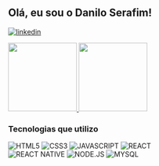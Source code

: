 ## Olá, eu sou o Danilo Serafim!
[![linkedin](https://img.shields.io/badge/LinkedIn-0077B5?style=for-the-badge&logo=linkedin&logoColor=white)](https://www.linkedin.com/in/danilobserafim/)

  <div>
  <a href="https://github.com/danilobserafim">
    <img height="140em" src="https://github-readme-stats.vercel.app/api?username=danilobserafim&show_icons=true&theme=dracula&include_all_commits=true&count_private=true"/>
    <img height="140em" src="https://github-readme-stats.vercel.app/api/top-langs/?username=danilobserafim&layout=compact&langs_count=7&theme=dracula"/>
  </a>
</div>
    
### Tecnologias que utilizo

<div>
  <img src='https://img.shields.io/badge/HTML-239120?style=for-the-badge&logo=html5&logoColor=white' alt='HTML5'/>
  <img src='https://img.shields.io/badge/CSS3-1572B6?style=for-the-badge&logo=css3&logoColor=white' alt='CSS3'/>
  <img src='https://img.shields.io/badge/JavaScript-323330?style=for-the-badge&logo=javascript&logoColor=F7DF1E' alt='JAVASCRIPT'/>
  <img src='https://img.shields.io/badge/React-20232A?style=for-the-badge&logo=react&logoColor=61DAFB' alt='REACT'/><br>
  <img src='https://img.shields.io/badge/React_Native-20232A?style=for-the-badge&logo=react&logoColor=61DAFB' alt='REACT NATIVE'/>
  <img src='https://img.shields.io/badge/Node.js-43853D?style=for-the-badge&logo=node.js&logoColor=white' alt='NODE.JS'/>
  <img src='https://img.shields.io/badge/MySQL-005C84?style=for-the-badge&logo=mysql&logoColor=white' alt='MYSQL'/>
  
</div>
